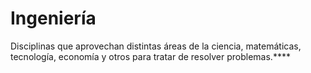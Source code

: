 # Ingeniería

Disciplinas que aprovechan distintas áreas de la ciencia, matemáticas, tecnología, economía y otros para tratar de resolver problemas.\*\*\*\*

